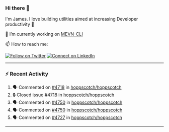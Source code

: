 ### Hi there 👋

I'm James. I love building utilities aimed at increasing Developer productivity :raised_hands: 

🔭 I’m currently working on [MEVN-CLI](https://github.com/madlabsinc/mevn-cli)

📫 How to reach me:

[![Follow on Twitter](https://img.shields.io/badge/--twitter?label=Twitter&logo=Twitter&style=social)](https://twitter.com/james_madhacks) [![Connect on LinkedIn](https://img.shields.io/badge/--linkedin?label=LinkedIn&logo=LinkedIn&style=social)](https://www.linkedin.com/in/jamesgeorge007)

---

### :zap: Recent Activity

<!--START_SECTION:activity-->
1. 🗣 Commented on [#4718](https://github.com/hoppscotch/hoppscotch/issues/4718#issuecomment-2706175852) in [hoppscotch/hoppscotch](https://github.com/hoppscotch/hoppscotch)
2. 🔒 Closed issue [#4718](https://github.com/hoppscotch/hoppscotch/issues/4718) in [hoppscotch/hoppscotch](https://github.com/hoppscotch/hoppscotch)
3. 🗣 Commented on [#4750](https://github.com/hoppscotch/hoppscotch/issues/4750#issuecomment-2705730768) in [hoppscotch/hoppscotch](https://github.com/hoppscotch/hoppscotch)
4. 🗣 Commented on [#4750](https://github.com/hoppscotch/hoppscotch/issues/4750#issuecomment-2705730053) in [hoppscotch/hoppscotch](https://github.com/hoppscotch/hoppscotch)
5. 🗣 Commented on [#4727](https://github.com/hoppscotch/hoppscotch/issues/4727#issuecomment-2705729200) in [hoppscotch/hoppscotch](https://github.com/hoppscotch/hoppscotch)
<!--END_SECTION:activity-->

---

<!--
**jamesgeorge007/jamesgeorge007** is a ✨ _special_ ✨ repository because its `README.md` (this file) appears on your GitHub profile.

Here are some ideas to get you started:

- 🌱 I’m currently learning ...
- 👯 I’m looking to collaborate on ...
- 🤔 I’m looking for help with ...
- 💬 Ask me about ...
- 😄 Pronouns: ...
- ⚡ Fun fact: ...
-->
